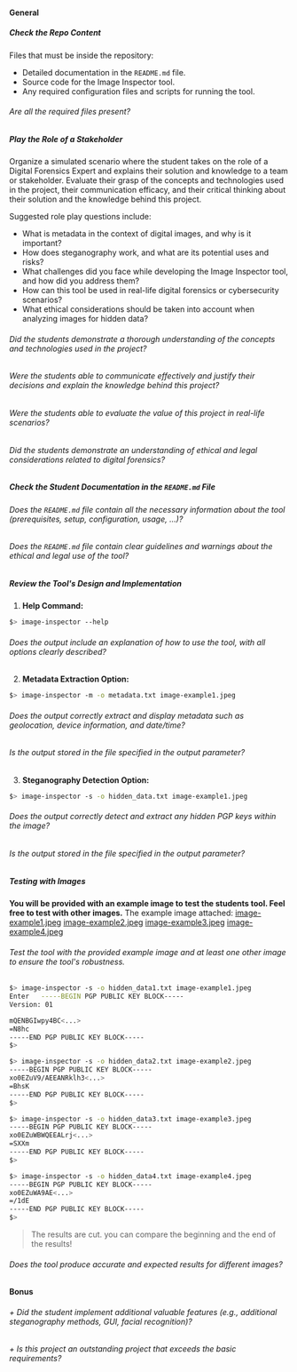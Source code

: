 #### General

##### Check the Repo Content

Files that must be inside the repository:

- Detailed documentation in the `README.md` file.
- Source code for the Image Inspector tool.
- Any required configuration files and scripts for running the tool.

###### Are all the required files present?

##### Play the Role of a Stakeholder

Organize a simulated scenario where the student takes on the role of a Digital Forensics Expert and explains their solution and knowledge to a team or stakeholder. Evaluate their grasp of the concepts and technologies used in the project, their communication efficacy, and their critical thinking about their solution and the knowledge behind this project.

Suggested role play questions include:

- What is metadata in the context of digital images, and why is it important?
- How does steganography work, and what are its potential uses and risks?
- What challenges did you face while developing the Image Inspector tool, and how did you address them?
- How can this tool be used in real-life digital forensics or cybersecurity scenarios?
- What ethical considerations should be taken into account when analyzing images for hidden data?

###### Did the students demonstrate a thorough understanding of the concepts and technologies used in the project?

###### Were the students able to communicate effectively and justify their decisions and explain the knowledge behind this project?

###### Were the students able to evaluate the value of this project in real-life scenarios?

###### Did the students demonstrate an understanding of ethical and legal considerations related to digital forensics?

##### Check the Student Documentation in the `README.md` File

###### Does the `README.md` file contain all the necessary information about the tool (prerequisites, setup, configuration, usage, ...)?

###### Does the `README.md` file contain clear guidelines and warnings about the ethical and legal use of the tool?

##### Review the Tool's Design and Implementation

1. **Help Command:**

```sh
$> image-inspector --help
```

###### Does the output include an explanation of how to use the tool, with all options clearly described?

2. **Metadata Extraction Option:**

```sh
$> image-inspector -m -o metadata.txt image-example1.jpeg
```

###### Does the output correctly extract and display metadata such as geolocation, device information, and date/time?

###### Is the output stored in the file specified in the output parameter?

3. **Steganography Detection Option:**

```sh
$> image-inspector -s -o hidden_data.txt image-example1.jpeg
```

###### Does the output correctly detect and extract any hidden PGP keys within the image?

###### Is the output stored in the file specified in the output parameter?

##### Testing with Images

**You will be provided with an example image to test the students tool. Feel free to test with other images.**
The example image attached:
[image-example1.jpeg](../resources/image-example1.jpeg)
[image-example2.jpeg](../resources/image-example2.jpeg)
[image-example3.jpeg](../resources/image-example3.jpeg)
[image-example4.jpeg](../resources/image-example4.jpeg)

###### Test the tool with the provided example image and at least one other image to ensure the tool's robustness.

```sh
$> image-inspector -s -o hidden_data1.txt image-example1.jpeg
Enter   -----BEGIN PGP PUBLIC KEY BLOCK-----
Version: 01

mQENBGIwpy4BC<...>
=N8hc
-----END PGP PUBLIC KEY BLOCK-----
$>
```

```sh
$> image-inspector -s -o hidden_data2.txt image-example2.jpeg
-----BEGIN PGP PUBLIC KEY BLOCK-----
xo0EZuV9/AEEANRklh3<...>
=BhsK
-----END PGP PUBLIC KEY BLOCK-----
$>
```

```sh
$> image-inspector -s -o hidden_data3.txt image-example3.jpeg
-----BEGIN PGP PUBLIC KEY BLOCK-----
xo0EZuWBWQEEALrj<...>
=SXXm
-----END PGP PUBLIC KEY BLOCK-----
$>
```

```sh
$> image-inspector -s -o hidden_data4.txt image-example4.jpeg
-----BEGIN PGP PUBLIC KEY BLOCK-----
xo0EZuWA9AE<...>
=/1dE
-----END PGP PUBLIC KEY BLOCK-----
$>
```

> The results are cut. you can compare the beginning and the end of the results!

###### Does the tool produce accurate and expected results for different images?

#### Bonus

###### + Did the student implement additional valuable features (e.g., additional steganography methods, GUI, facial recognition)?

###### + Is this project an outstanding project that exceeds the basic requirements?
